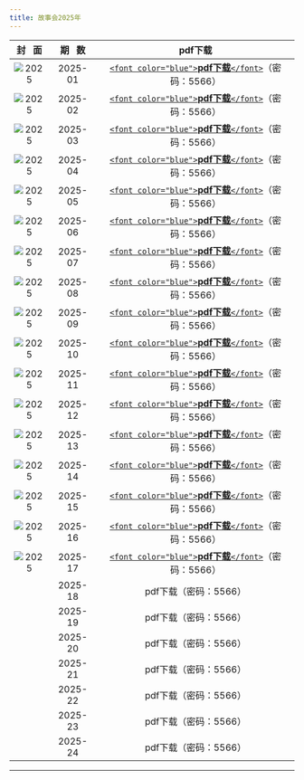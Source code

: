 ```yaml
---
title: 故事会2025年
---
```

|                 封   面                 | 期   数 |                                                           pdf下载                                                           |
| :---------------------------------------: | :-------: | :--------------------------------------------------------------------------------------------------------------------------: |
| ![2025](images/gsh_zk2025/gsh_zk202501.jpg) |  2025-01  | [`<font color="blue">`**pdf下载**`</font>`](https://url97.ctfile.com/f/799297-8429860705-772a49?p=5566)（密码：5566） |
| ![2025](images/gsh_zk2025/gsh_zk202502.jpg) |  2025-02  | [`<font color="blue">`**pdf下载**`</font>`](https://url97.ctfile.com/f/799297-8429860759-7b1cdd?p=5566)（密码：5566） |
| ![2025](images/gsh_zk2025/gsh_zk202503.jpg) |  2025-03  | [`<font color="blue">`**pdf下载**`</font>`](https://url97.ctfile.com/f/799297-8429860770-042b5f?p=5566)（密码：5566） |
| ![2025](images/gsh_zk2025/gsh_zk202504.jpg) |  2025-04  | [`<font color="blue">`**pdf下载**`</font>`](https://url97.ctfile.com/f/799297-8429860785-a778c9?p=5566)（密码：5566） |
| ![2025](images/gsh_zk2025/gsh_zk202505.jpg) |  2025-05  | [`<font color="blue">`**pdf下载**`</font>`](https://url97.ctfile.com/f/799297-8429860851-5cbc37?p=5566)（密码：5566） |
| ![2025](images/gsh_zk2025/gsh_zk202506.jpg) |  2025-06  | [`<font color="blue">`**pdf下载**`</font>`](https://url97.ctfile.com/f/799297-8429860879-8fef5f?p=5566)（密码：5566） |
| ![2025](images/gsh_zk2025/gsh_zk202507.jpg) |  2025-07  | [`<font color="blue">`**pdf下载**`</font>`](https://url97.ctfile.com/f/799297-8429860889-42893e?p=5566)（密码：5566） |
| ![2025](images/gsh_zk2025/gsh_zk202508.jpg) |  2025-08  | [`<font color="blue">`**pdf下载**`</font>`](https://url97.ctfile.com/f/799297-8429860899-1723b9?p=5566)（密码：5566） |
| ![2025](images/gsh_zk2025/gsh_zk202509.jpg) |  2025-09  | [`<font color="blue">`**pdf下载**`</font>`](https://url97.ctfile.com/f/799297-8429860903-e56c6f?p=5566)（密码：5566） |
| ![2025](images/gsh_zk2025/gsh_zk202510.jpg) |  2025-10  | [`<font color="blue">`**pdf下载**`</font>`](https://url97.ctfile.com/f/799297-8429860915-05bad3?p=5566)（密码：5566） |
| ![2025](images/gsh_zk2025/gsh_zk202511.jpg) |  2025-11  | [`<font color="blue">`**pdf下载**`</font>`](https://url97.ctfile.com/f/799297-8429860921-79930b?p=5566)（密码：5566） |
| ![2025](images/gsh_zk2025/gsh_zk202512.jpg) |  2025-12  | [`<font color="blue">`**pdf下载**`</font>`](https://url97.ctfile.com/f/799297-8429860926-a67d1d?p=5566)（密码：5566） |
| ![2025](images/gsh_zk2025/gsh_zk202513.jpg) |  2025-13  | [`<font color="blue">`**pdf下载**`</font>`](https://url97.ctfile.com/f/799297-8429860953-354ead?p=5566)（密码：5566） |
| ![2025](images/gsh_zk2025/gsh_zk202514.jpg) |  2025-14  | [`<font color="blue">`**pdf下载**`</font>`](https://url97.ctfile.com/f/799297-8429860959-db5d3f?p=5566)（密码：5566） |
| ![2025](images/gsh_zk2025/gsh_zk202515.jpg) |  2025-15  | [`<font color="blue">`**pdf下载**`</font>`](https://url97.ctfile.com/f/799297-8429860967-1d14d7?p=5566)（密码：5566） |
| ![2025](images/gsh_zk2025/gsh_zk202516.jpg) |  2025-16  | [`<font color="blue">`**pdf下载**`</font>`](https://url97.ctfile.com/f/799297-8429860973-cc22a1?p=5566)（密码：5566） |
| ![2025](images/gsh_zk2025/gsh_zk202517.jpg) |  2025-17  | [`<font color="blue">`**pdf下载**`</font>`](https://url97.ctfile.com/f/799297-8432315015-bae922?p=5566)（密码：5566） |
|                                          |  2025-18  |                                                    pdf下载（密码：5566）                                                    |
|                                          |  2025-19  |                                                    pdf下载（密码：5566）                                                    |
|                                          |  2025-20  |                                                    pdf下载（密码：5566）                                                    |
|                                          |  2025-21  |                                                    pdf下载（密码：5566）                                                    |
|                                          |  2025-22  |                                                    pdf下载（密码：5566）                                                    |
|                                          |  2025-23  |                                                    pdf下载（密码：5566）                                                    |
|                                          |  2025-24  |                                                    pdf下载（密码：5566）                                                    |

---
